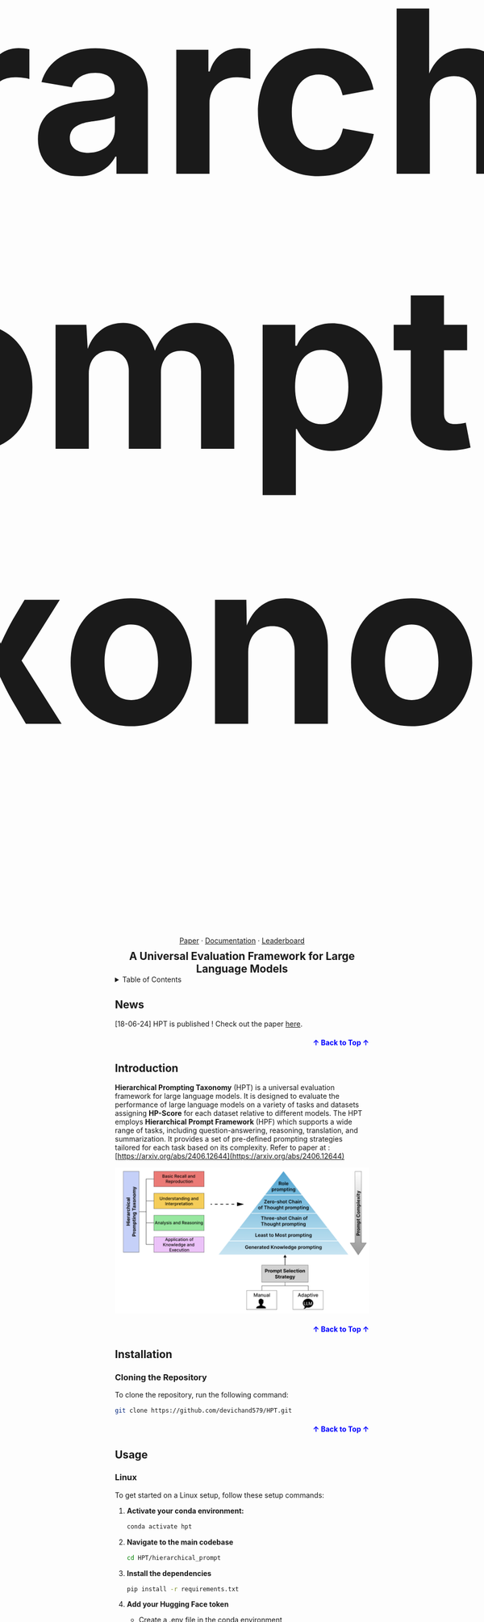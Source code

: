 <a name="readme-top"></a>
<!-- <p align="center">
  <img src="https://img.shields.io/github/stars/devichand579/HPT" alt="GitHub stars" height="25"/>
  <img src="https://img.shields.io/github/forks/devichand579/HPT" alt="GitHub forks" height="25"/>
  <img src="https://img.shields.io/github/contributors/devichand579/HPT" alt="GitHub contributors" height="25"/>
  <img src="https://img.shields.io/github/issues/devichand579/HPT" alt="GitHub issues" height="25"/>
</p> -->

<div align="center">
  <div style="display: flex; align-items: center; justify-content: center;">
    <a href="https://github.com/devichand579/HPT">
      <img src="imgs/hpt_logo.png" alt="Logo" height="125">
    </a>
    <span style="font-size: 225px; font-weight: bold; margin-left: 10px;">
      <h1><strong>Hierarchical Prompting Taxonomy</strong></h1>
    </span>
  </div>
  <div style="margin-top: 10px;">
    <a href="https://arxiv.org/abs/2406.12644">Paper</a>
    ·
    <a href="">Documentation</a>
    ·
    <a href="">Leaderboard</a>
  </div>
  <div style="font-size: 1.5em; font-weight: bold; margin-top: 10px;">
    <strong>A Universal Evaluation Framework for Large Language Models</strong>
  </div>
</div>

<!-- TABLE OF CONTENTS -->

<details>
  <summary>Table of Contents</summary>
  <ol>
    <li><a href="#news">News</a></li>
    <li><a href="#introduction">Introduction</a></li>
    <!-- <li><a href="#demo">Demo</a></li> -->
    <li><a href="#installation">Installation</a></li>
    <li><a href="#usage">Usage</a></li>
    <li><a href="#supported-datasets-and-models">Datasets and Models</a></li>
    <!-- <li><a href="#benchmark-results">Benchmark Results</a></li> -->
    <!-- <li><a href="#references">References</a></li> -->
    <li><a href="#contributing">Contributing</a></li> 
    <li><a href="#cite-us">Cite Us</a></li>
  </ol>
</details>

## News
[18-06-24] HPT is published ! Check out the paper [here](https://arxiv.org/abs/2406.12644).

<p align="right" style="font-size: 14px; color: #555; margin-top: 20px;">
  <a href="#readme-top" style="text-decoration: none; color: blue; font-weight: bold;">
    ↑ Back to Top ↑
  </a>
</p>

## Introduction
**Hierarchical Prompting Taxonomy** (HPT) is a universal evaluation framework for large language models. It is designed to evaluate the performance of large language models on a variety of tasks and datasets assigning **HP-Score** for each dataset relative to different models. The HPT employs **Hierarchical Prompt Framework** (HPF) which supports a wide range of tasks, including question-answering, reasoning, translation, and summarization. It provides a set of pre-defined prompting strategies tailored for each task based on its complexity. Refer to paper at : [https://arxiv.org/abs/2406.12644](https://arxiv.org/abs/2406.12644)

![HPT](imgs/hpt.png)
<!-- ### Features of HPT and HPF -->
<p align="right" style="font-size: 14px; color: #555; margin-top: 20px;">
  <a href="#readme-top" style="text-decoration: none; color: blue; font-weight: bold;">
    ↑ Back to Top ↑
  </a>
</p>

<!-- ## Demo -->
<!-- Refer to [examples](./examples/) directory for using the framework on different datasets and models. -->
## Installation
<!-- ### pip install
To install the package, run the following command:
```sh
pip install hpt
``` -->
### Cloning the Repository
To clone the repository, run the following command:
```sh
git clone https://github.com/devichand579/HPT.git
```

<p align="right" style="font-size: 14px; color: #555; margin-top: 20px;">
  <a href="#readme-top" style="text-decoration: none; color: blue; font-weight: bold;">
    ↑ Back to Top ↑
  </a>
</p>

## Usage
### Linux
To get started on a Linux setup, follow these setup commands:
1. **Activate your conda environment:**
    ```sh
    conda activate hpt
    ```
3. **Navigate to the main codebase**
   ```sh
   cd HPT/hierarchical_prompt
   ```
   
3. **Install the dependencies**
   ```sh
   pip install -r requirements.txt
   ```
4. **Add your Hugging Face token**
   - Create a .env file in the conda environment
   ```sh
   HF_TOKEN = "your HF Token"
   ```

5. **To run both frameworks, use the following command structure**
    ```sh
    bash run.sh method model dataset [--thres num]
    ```
    - method
      - man
      - auto
        
    - model
        - llama3
        - phi3
        - gemma
        - mistral
        
    - dataset
        - boolq
        - csqa
        - iwslt
        - samsum
        
     - If the datasets are IWSLT or SamSum, add '--thres num'

    - num
        - 0.15
        - 0.20
        
    - Example commands: 
      ```sh
      bash run.sh man llama3 iwslt --thres 0.15
      ```
      ```sh
      bash run.sh auto phi3 boolq 
      ```
<p align="right" style="font-size: 14px; color: #555; margin-top: 20px;">
  <a href="#readme-top" style="text-decoration: none; color: blue; font-weight: bold;">
    ↑ Back to Top ↑
  </a>
</p>

## Datasets and models 
HPT currently supports different datasets, models and prompt engineering methods employed by HPF. You are welcome to add more.
### Datasets

- Question-answering datasets:
  - BoolQ
- Reasoning datasets:
  - CommonsenseQA
- Translation datasets:
  - IWSLT-2017 en-fr
- Summarization datasets:
  - SamSum


### Models

- Language models:
  - Llama 3 8B
  - Mistral 7B
  - Phi 3 3.8B
  - Gemma 7B

### Prompt Engineering

- Role Prompting
- Zero-shot Chain-of-Thought Prompting
- Three-shot Chain-of-Thought Prompting
- Least-to-Most Prompting
- Generated Knowledge Prompting

<p align="right" style="font-size: 14px; color: #555; margin-top: 20px;">
  <a href="#readme-top" style="text-decoration: none; color: blue; font-weight: bold;">
    ↑ Back to Top ↑
  </a>
</p>

## Benchmark Results -->
## References 
## Contributing 
This project aims to build open-source evaluation frameworks for assessing LLMs and other agents. This project welcomes contributions and suggestions. Please see the details on [how to contribute](contribute.md).

If you are new to GitHub, [here](https://opensource.guide/how-to-contribute/#how-to-submit-a-contribution) is a detailed guide on getting involved with development on GitHub.
<p align="right" style="font-size: 14px; color: #555; margin-top: 20px;">
  <a href="#readme-top" style="text-decoration: none; color: blue; font-weight: bold;">
    ↑ Back to Top ↑
  </a>
</p>

## Cite Us
If you find our work useful, please cite us !
```bibtex
@misc{budagam2024hierarchical,
      title={Hierarchical Prompting Taxonomy: A Universal Evaluation Framework for Large Language Models}, 
      author={Devichand Budagam and Sankalp KJ and Ashutosh Kumar and Vinija Jain and Aman Chadha},
      year={2024},
      eprint={2406.12644},
      archivePrefix={arXiv},
      primaryClass={id='cs.CL' full_name='Computation and Language' is_active=True alt_name='cmp-lg' in_archive='cs' is_general=False description='Covers natural language processing. Roughly includes material in ACM Subject Class I.2.7. Note that work on artificial languages (programming languages, logics, formal systems) that does not explicitly address natural-language issues broadly construed (natural-language processing, computational linguistics, speech, text retrieval, etc.) is not appropriate for this area.'}
}
```
<p align="right" style="font-size: 14px; color: #555; margin-top: 20px;">
  <a href="#readme-top" style="text-decoration: none; color: blue; font-weight: bold;">
    ↑ Back to Top ↑
  </a>
</p>


